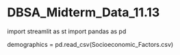 # DBSA_Midterm_Data_11.13

import streamlit as st
import pandas as pd 

demographics = pd.read_csv(Socioeconomic_Factors.csv)
